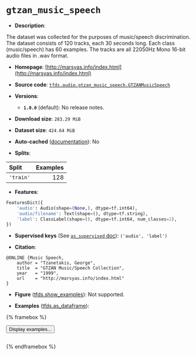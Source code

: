 <div itemscope itemtype="http://schema.org/Dataset">
  <div itemscope itemprop="includedInDataCatalog" itemtype="http://schema.org/DataCatalog">
    <meta itemprop="name" content="TensorFlow Datasets" />
  </div>
  <meta itemprop="name" content="gtzan_music_speech" />
  <meta itemprop="description" content="The dataset was collected for the purposes of music/speech discrimination.&#10;The dataset consists of 120 tracks, each 30 seconds long.&#10;Each class (music/speech) has 60 examples.&#10;The tracks are all 22050Hz Mono 16-bit audio files in .wav format.&#10;&#10;To use this dataset:&#10;&#10;```python&#10;import tensorflow_datasets as tfds&#10;&#10;ds = tfds.load(&#x27;gtzan_music_speech&#x27;, split=&#x27;train&#x27;)&#10;for ex in ds.take(4):&#10;  print(ex)&#10;```&#10;&#10;See [the guide](https://www.tensorflow.org/datasets/overview) for more&#10;informations on [tensorflow_datasets](https://www.tensorflow.org/datasets).&#10;&#10;" />
  <meta itemprop="url" content="https://www.tensorflow.org/datasets/catalog/gtzan_music_speech" />
  <meta itemprop="sameAs" content="http://marsyas.info/index.html" />
  <meta itemprop="citation" content="@ONLINE {Music Speech,&#10;    author = &quot;Tzanetakis, George&quot;,&#10;    title  = &quot;GTZAN Music/Speech Collection&quot;,&#10;    year   = &quot;1999&quot;,&#10;    url    = &quot;http://marsyas.info/index.html&quot;&#10;}" />
</div>

# `gtzan_music_speech`

*   **Description**:

The dataset was collected for the purposes of music/speech discrimination. The
dataset consists of 120 tracks, each 30 seconds long. Each class (music/speech)
has 60 examples. The tracks are all 22050Hz Mono 16-bit audio files in .wav
format.

*   **Homepage**:
    [http://marsyas.info/index.html](http://marsyas.info/index.html)

*   **Source code**:
    [`tfds.audio.gtzan_music_speech.GTZANMusicSpeech`](https://github.com/tensorflow/datasets/tree/master/tensorflow_datasets/audio/gtzan_music_speech/gtzan_music_speech.py)

*   **Versions**:

    *   **`1.0.0`** (default): No release notes.

*   **Download size**: `283.29 MiB`

*   **Dataset size**: `424.64 MiB`

*   **Auto-cached**
    ([documentation](https://www.tensorflow.org/datasets/performances#auto-caching)):
    No

*   **Splits**:

Split     | Examples
:-------- | -------:
`'train'` | 128

*   **Features**:

```python
FeaturesDict({
    'audio': Audio(shape=(None,), dtype=tf.int64),
    'audio/filename': Text(shape=(), dtype=tf.string),
    'label': ClassLabel(shape=(), dtype=tf.int64, num_classes=2),
})
```

*   **Supervised keys** (See
    [`as_supervised` doc](https://www.tensorflow.org/datasets/api_docs/python/tfds/load#args)):
    `('audio', 'label')`

*   **Citation**:

```
@ONLINE {Music Speech,
    author = "Tzanetakis, George",
    title  = "GTZAN Music/Speech Collection",
    year   = "1999",
    url    = "http://marsyas.info/index.html"
}
```

*   **Figure**
    ([tfds.show_examples](https://www.tensorflow.org/datasets/api_docs/python/tfds/visualization/show_examples)):
    Not supported.

*   **Examples**
    ([tfds.as_dataframe](https://www.tensorflow.org/datasets/api_docs/python/tfds/as_dataframe)):

<!-- mdformat off(HTML should not be auto-formatted) -->

{% framebox %}

<button id="displaydataframe">Display examples...</button>
<div id="dataframecontent" style="overflow-x:scroll"></div>
<script src="https://www.gstatic.com/external_hosted/jquery2.min.js"></script>
<script>
var url = "https://storage.googleapis.com/tfds-data/visualization/dataframe/gtzan_music_speech-1.0.0.html";
$(document).ready(() => {
  $("#displaydataframe").click((event) => {
    // Disable the button after clicking (dataframe loaded only once).
    $("#displaydataframe").prop("disabled", true);

    // Pre-fetch and display the content
    $.get(url, (data) => {
      $("#dataframecontent").html(data);
    }).fail(() => {
      $("#dataframecontent").html(
        'Error loading examples. If the error persist, please open '
        + 'a new issue.'
      );
    });
  });
});
</script>

{% endframebox %}

<!-- mdformat on -->